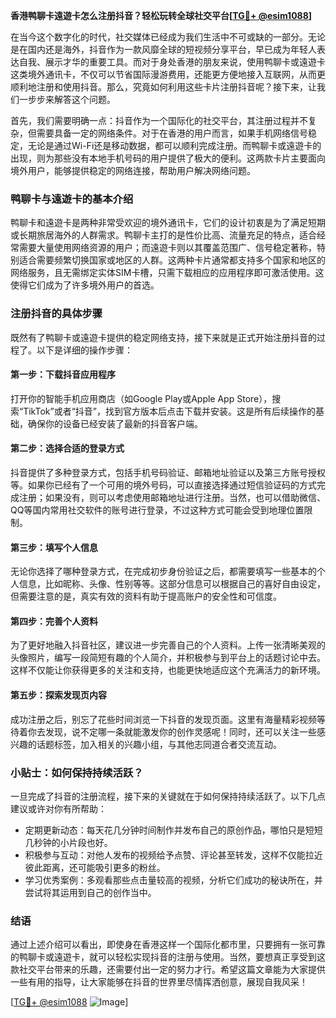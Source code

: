 **香港鸭聊卡遠遊卡怎么注册抖音？轻松玩转全球社交平台[[TG💪+ @esim1088](https://t.me/s/esim1088)]**

在当今这个数字化的时代，社交媒体已经成为我们生活中不可或缺的一部分。无论是在国内还是海外，抖音作为一款风靡全球的短视频分享平台，早已成为年轻人表达自我、展示才华的重要工具。而对于身处香港的朋友来说，使用鸭聊卡或遠遊卡这类境外通讯卡，不仅可以节省国际漫游费用，还能更方便地接入互联网，从而更顺利地注册和使用抖音。那么，究竟如何利用这些卡片注册抖音呢？接下来，让我们一步步来解答这个问题。

首先，我们需要明确一点：抖音作为一个国际化的社交平台，其注册过程并不复杂，但需要具备一定的网络条件。对于在香港的用户而言，如果手机网络信号稳定，无论是通过Wi-Fi还是移动数据，都可以顺利完成注册。而鸭聊卡或遠遊卡的出现，则为那些没有本地手机号码的用户提供了极大的便利。这两款卡片主要面向境外用户，能够提供稳定的网络连接，帮助用户解决网络问题。

### 鸭聊卡与遠遊卡的基本介绍

鸭聊卡和遠遊卡是两种非常受欢迎的境外通讯卡，它们的设计初衷是为了满足短期或长期旅居海外的人群需求。鸭聊卡主打的是性价比高、流量充足的特点，适合经常需要大量使用网络资源的用户；而遠遊卡则以其覆盖范围广、信号稳定著称，特别适合需要频繁切换国家或地区的人群。这两种卡片通常都支持多个国家和地区的网络服务，且无需绑定实体SIM卡槽，只需下载相应的应用程序即可激活使用。这使得它们成为了许多境外用户的首选。

### 注册抖音的具体步骤

既然有了鸭聊卡或遠遊卡提供的稳定网络支持，接下来就是正式开始注册抖音的过程了。以下是详细的操作步骤：

#### 第一步：下载抖音应用程序
打开你的智能手机应用商店（如Google Play或Apple App Store），搜索“TikTok”或者“抖音”，找到官方版本后点击下载并安装。这是所有后续操作的基础，确保你的设备已经安装了最新的抖音客户端。

#### 第二步：选择合适的登录方式
抖音提供了多种登录方式，包括手机号码验证、邮箱地址验证以及第三方账号授权等。如果你已经有了一个可用的境外号码，可以直接选择通过短信验证码的方式完成注册；如果没有，则可以考虑使用邮箱地址进行注册。当然，也可以借助微信、QQ等国内常用社交软件的账号进行登录，不过这种方式可能会受到地理位置限制。

#### 第三步：填写个人信息
无论你选择了哪种登录方式，在完成初步身份验证之后，都需要填写一些基本的个人信息，比如昵称、头像、性别等等。这部分信息可以根据自己的喜好自由设定，但需要注意的是，真实有效的资料有助于提高账户的安全性和可信度。

#### 第四步：完善个人资料
为了更好地融入抖音社区，建议进一步完善自己的个人资料。上传一张清晰美观的头像照片，编写一段简短有趣的个人简介，并积极参与到平台上的话题讨论中去。这样不仅能让你获得更多的关注和支持，也能更快地适应这个充满活力的新环境。

#### 第五步：探索发现页内容
成功注册之后，别忘了花些时间浏览一下抖音的发现页面。这里有海量精彩视频等待着你去发现，说不定哪一条就能激发你的创作灵感呢！同时，还可以关注一些感兴趣的话题标签，加入相关的兴趣小组，与其他志同道合者交流互动。

### 小贴士：如何保持持续活跃？
一旦完成了抖音的注册流程，接下来的关键就在于如何保持持续活跃了。以下几点建议或许对你有所帮助：
- 定期更新动态：每天花几分钟时间制作并发布自己的原创作品，哪怕只是短短几秒钟的小片段也好。
- 积极参与互动：对他人发布的视频给予点赞、评论甚至转发，这样不仅能拉近彼此距离，还可能吸引更多的粉丝。
- 学习优秀案例：多观看那些点击量较高的视频，分析它们成功的秘诀所在，并尝试将其运用到自己的创作当中。

### 结语

通过上述介绍可以看出，即使身在香港这样一个国际化都市里，只要拥有一张可靠的鸭聊卡或遠遊卡，就可以轻松实现抖音的注册与使用。当然，要想真正享受到这款社交平台带来的乐趣，还需要付出一定的努力才行。希望这篇文章能为大家提供一些有用的指导，让大家能够在抖音的世界里尽情挥洒创意，展现自我风采！

[[TG💪+ @esim1088](https://t.me/s/esim1088) ![Image](https://i.postimg.cc/4NQfJmqS/Snipaste-2025-05-13-00-14-12.png)]